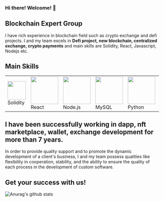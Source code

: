 ### Hi there! Welcome! 👋

<!--
**k2cgroup/k2cgroup** is a ✨ _special_ ✨ repository because its `README.md` (this file) appears on your GitHub profile.

Here are some ideas to get you started:

- 🔭 I’m currently working on ...
- 🌱 I’m currently learning ...
- 👯 I’m looking to collaborate on ...
- 🤔 I’m looking for help with ...
- 💬 Ask me about ...
- 📫 How to reach me: ...
- 😄 Pronouns: ...
- ⚡ Fun fact: ...
[![Social banner for jh3y](https://github.com/jh3y/jh3y/raw/master/assets/header-banner--optimized.svg)](https://jhey.dev)
-->

## Blockchain Expert Group
I have rich experience in blockchain field such as crypto exchange and defi projects.
I and my team excels in <b>Defi project, new blockchain, centralized exchange, crypto payments</b> and main skills are Solidity, React, Javascript, Nodejs etc.

## Main Skills 
<table style="border-size:0px">
  <tr >  
    <td style="border: none;"><img src="https://ludu-assets.s3.amazonaws.com/lesson-icons/26/OS6xpcvmIL6y0G3ZQW99" width="60"> Solidity</td> 
    <td style="border: none;"><img src="https://cdn.iconscout.com/icon/free/png-64/react-3-1175109.png" width="90"> React</td>
    <td style="border: none;"><img src="https://cdn.iconscout.com/icon/free/png-64/node-js-1174925.png" width="90"> Node.js</td>  
    <td style="border: none;"><img src="https://cdn.iconscout.com/icon/free/png-64/mysql-18-1174938.png" width="90"> MySQL</td>                    
    <td style="border: none;"><img src="https://cdn.iconscout.com/icon/free/png-64/python-2-226051.png" width="90"> Python </td>      
    <td style="border: none;"><img src="https://cdn.iconscout.com/icon/free/png-64/typescript-1174965.png" width="60"> TypeScript</td>                        
   </tr>
  </table>
  
<!-- ### Exchange site
<a href="https://ferraripay.exchange"> Ferraripay exchange </a>&nbsp;&nbsp;
<a href="https://cryptonote.exchange"> Cryptonote exchange </a>&nbsp;&nbsp;
### Dapp and DEX
<a href="https://dexbeta.julswap.com"> Julswap DEX </a>&nbsp;&nbsp; ---->
## I have been successfully working in dapp, nft marketplace, wallet, exchange development for more than 7 years.
In order to provide quality support and to promote the dynamic development of a client's business, I and my team possess qualities like flexibility in cooperation, stability, and the ability to ensure the quality of each process in the development of custom software.

## Get your success with us! 
<!----[Anurag's github stats](https://github-readme-stats.vercel.app/api?username=k2cgroup&show_icons=true&theme=radical)-->
 ![Anurag's github stats](https://github-readme-stats.vercel.app/api?username=k2cgroup&show_icons=true&theme=radical) 
<p align='center'>
<!----<a href="https://dev.to/stephenajulu"><img height="30" src="https://github.com/stephenajulu/WaylonWalker/blob/main/icon/dev.png?raw=true"></a>&nbsp;&nbsp; -->
<!----<a href="https://.com/stephenajulu"><img height="30" src="https://github.com/stephenajulu/WaylonWalker/blob/main/icon/twitter.png?raw=true"></a>&nbsp;&nbsp; -->
<!----<a href="https://t.me/k2cxgroup"><img height="30" src="https://github.com/k2cgroup/k2cgroup/blob/main/assets/icons/telegram.png?raw=true"></a>&nbsp;&nbsp; --->
<!---<a href="https://www.linkedin.com/in/ruy-master-a21863187/"><img height="30" src="https://github.com/stephenajulu/WaylonWalker/blob/main/icon/linkedin.png?raw=true"</a>--->
</p>

